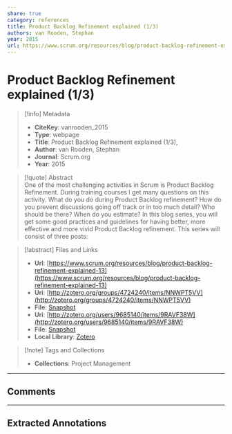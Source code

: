 ```yaml
---  
share: true  
category: references  
title: Product Backlog Refinement explained (1/3)  
authors: van Rooden, Stephan  
year: 2015  
url: https://www.scrum.org/resources/blog/product-backlog-refinement-explained-13  
---  
```

  
# Product Backlog Refinement explained (1/3)  
  
> [!info] Metadata  
> - **CiteKey**: vanrooden_2015  
> - **Type**: webpage  
> - **Title**: Product Backlog Refinement explained (1/3),   
> - **Author**: van Rooden, Stephan  
> - **Journal**: Scrum.org   
> - **Year**: 2015   
  
> [!quote] Abstract  
> One of the most challenging activities in Scrum is Product Backlog Refinement. During training courses I get many questions on this activity. What do you do during Product Backlog refinement? How do you prevent discussions going off track or in too much detail? Who should be there? When do you estimate? In this blog series, you will get some good practices and guidelines for having better, more effective and more vivid Product Backlog refinement. This series will consist of three posts:  
  
> [!abstract] Files and Links  
> - **Url**: [https://www.scrum.org/resources/blog/product-backlog-refinement-explained-13](https://www.scrum.org/resources/blog/product-backlog-refinement-explained-13)  
> - **Uri**: [http://zotero.org/groups/4724240/items/NNWPT5VV](http://zotero.org/groups/4724240/items/NNWPT5VV)  
> - **File**: [Snapshot](file:///Users/jan/Zotero/storage/SP3969UQ/product-backlog-refinement-explained-13.html)  
> - **Uri**: [http://zotero.org/users/9685140/items/9RAVF38W](http://zotero.org/users/9685140/items/9RAVF38W)  
> - **File**: [Snapshot](file:///Users/jan/Zotero/storage/YJNDK2J5/product-backlog-refinement-explained-13.html)  
> - **Local Library**: [Zotero]((zotero://select/library/items/9RAVF38W))  
  
> [!note] Tags and Collections  
> - **Collections**: Project Management  
  
----  
  
## Comments  
  
  
  
----  
  
## Extracted Annotations  
  
